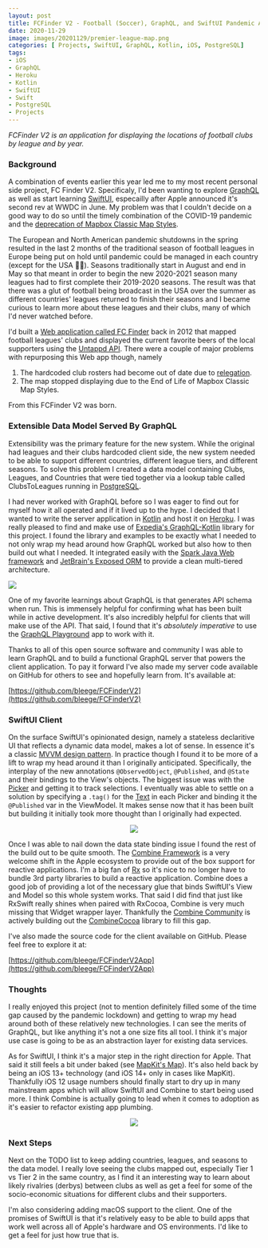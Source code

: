```yaml
---
layout: post
title: FCFinder V2 - Football (Soccer), GraphQL, and SwiftUI Pandemic Adventures
date: 2020-11-29
image: images/20201129/premier-league-map.png
categories: [ Projects, SwiftUI, GraphQL, Kotlin, iOS, PostgreSQL]
tags:
- iOS
- GraphQL
- Heroku
- Kotlin
- SwiftUI
- Swift
- PostgreSQL
- Projects
---
```


 <!--excerpt.start-->
_FCFinder V2 is an application for displaying the locations of football clubs by league and by year._
 <!--excerpt.end-->


### Background

A combination of events earlier this year led me to my most recent personal side project, FC Finder V2.  Specificaly, I'd been wanting to explore [GraphQL](https://graphql.org) as well as start learning [SwiftUI](https://developer.apple.com/documentation/swiftui/), especailly after Apple announced it's second rev at WWDC in June.  My problem was that I couldn't decide on a good way to do so until the timely combination of the COVID-19 pandemic and the [deprecation of Mapbox Classic Map Styles](https://blog.mapbox.com/deprecating-studio-classic-styles-d8892ac38cb4).

The European and North American pandemic shutdowns in the spring resulted in the last 2 months of the traditional season of football leagues in Europe being put on hold until pandemic could be managed in each country (except for the USA &#129318;&#8205;&#9794;&#65039;).  Seasons traditionally start in August and end in May so that meant in order to begin the new 2020-2021 season many leagues had to first complete their 2019-2020 seasons.  The result was that there was a glut of football being broadcast in the USA over the summer as different countries' leagues returned to finish their seasons and I became curious to learn more about these leagues and their clubs, many of which I'd never watched before.

I'd built a [Web application called FC Finder](/2012/12/08/this-is-my-latest-personal-project-called-fc.html) back in 2012 that mapped football leagues' clubs and displayed the current favorite beers of the local supporters using the [Untappd API](https://untappd.com/api/docs).  There were a couple of major problems with repurposing this Web app though, namely

1. The hardcoded club rosters had become out of date due to [relegation](https://en.wikipedia.org/wiki/Promotion_and_relegation).
2. The map stopped displaying due to the End of Life of Mapbox Classic Map Styles.

From this FCFinder V2 was born.


### Extensible Data Model Served By GraphQL

Extensibility was the primary feature for the new system.  While the original had leagues and their clubs hardcoded client side, the new system needed to be able to support different countries, different league tiers, and different seasons.  To solve this problem I created a data model containing Clubs, Leagues, and Countries that were tied together via a lookup table called ClubsToLeagues running in [PostgreSQL](https://www.postgresql.org).

I had never worked with GraphQL before so I was eager to find out for myself how it all operated and if it lived up to the hype.  I decided that I wanted to write the server application in [Kotlin](https://kotlinlang.org) and host it on [Heroku](https://www.heroku.com).  I was really pleased to find and make use of [Expedia's GraphQL-Kotlin](https://github.com/ExpediaGroup/graphql-kotlin) library for this project.  I found the library and examples to be exactly what I needed to not only wrap my head around how GraphQL worked but also how to then build out what I needed.  It integrated easily with the [Spark Java Web framework](http://sparkjava.com) and [JetBrain's Exposed ORM](https://github.com/JetBrains/Exposed) to provide a clean multi-tiered architecture.

![](/images/20201129/graphql-architecture.png)

One of my favorite learnings about GraphQL is that generates API schema when run.  This is immensely helpful for confirming what has been built while in active development.  It's also incredibly helpful for clients that will make use of the API.  That said, I found that it's _absolutely imperative_ to use the [GraphQL Playground](https://github.com/graphql/graphql-playground) app to work with it.

Thanks to all of this open source software and community I was able to learn GraphQL and to build a functional GraphQL server that powers the client application.  To pay it forward I've also made my server code available on GitHub for others to see and hopefully learn from.  It's available at:

[https://github.com/bleege/FCFinderV2](https://github.com/bleege/FCFinderV2)	


### SwiftUI Client

On the surface SwiftUI's opinionated design, namely a stateless declaritive UI that reflects a dynamic data model, makes a lot of sense.  In essence it's a classic [MVVM design pattern](https://en.wikipedia.org/wiki/Model–view–viewmodel).  In practice though I found it to be more of a lift to wrap my head around it than I originally anticipated.  Specifically, the interplay of the new annotations `@ObservedObject`, `@Published`, and `@State` and their bindings to the View's objects.  The biggest issue was with the [Picker](https://developer.apple.com/documentation/swiftui/picker) and getting it to track selections.  I eventually was able to settle on a solution by specifying a `.tag()` for the [Text](https://developer.apple.com/documentation/swiftui/text) in each Picker and binding it the `@Published` var in the ViewModel.  It makes sense now that it has been built but building it initially took more thought than I originally had expected.


<p align="center">
<img src="/images/20201129/selection-ux.png">
</p>

Once I was able to nail down the data state binding issue I found the rest of the build out to be quite smooth.  The [Combine Framework](https://developer.apple.com/documentation/combine) is a very welcome shift in the Apple ecosystem to provide out of the box support for reactive applications.  I'm a big fan of [Rx](http://reactivex.io) so it's nice to no longer have to bundle 3rd party libraries to build a reactive application.  Combine does a good job of providing a lot of the necessary glue that binds SwiftUI's View and Model so this whole system works.  That said I did find that just like RxSwift really shines when paired with RxCocoa, Combine is very much missing that Widget wrapper layer.  Thankfully the [Combine Community](https://combine.community) is actively building out the [CombineCocoa](https://github.com/CombineCommunity/CombineCocoa) library to fill this gap.

I've also made the source code for the client available on GitHub.  Please feel free to explore it at:

[https://github.com/bleege/FCFinderV2App](https://github.com/bleege/FCFinderV2App)


### Thoughts

I really enjoyed this project (not to mention definitely filled some of the time gap caused by the pandemic lockdown) and getting to wrap my head around both of these relatively new technologies.  I can see the merits of GraphQL, but like anything it's not a one size fits all tool.  I think it's major use case is going to be as an abstraction layer for existing data services.

As for SwiftUI, I think it's a major step in the right direction for Apple.  That said it still feels a bit under baked (see [MapKit's Map](https://developer.apple.com/documentation/mapkit/map)).  It's also held back by being an iOS 13+ technology (and iOS 14+ only in cases like MapKit).  Thankfully iOS 12 usage numbers should finally start to dry up in many mainstream apps which will allow SwiftUI and Combine to start being used more.  I think Combine is actually going to lead when it comes to adoption as it's easier to refactor existing app plumbing.


<p align="center">
<img src="/images/20201129/london-club-map.png">
</p>


### Next Steps

Next on the TODO list to keep adding countries, leagues, and seasons to the data model.  I really love seeing the clubs mapped out, especially Tier 1 vs Tier 2 in the same country, as I find it an interesting way to learn about likely rivalries (derbys) between clubs as well as get a feel for some of the socio-economic situations for different clubs and their supporters.

I'm also considering adding macOS support to the client.  One of the promises of SwiftUI is that it's relatively easy to be able to build apps that work well across all of Apple's hardware and OS environments.  I'd like to get a feel for just how true that is.


